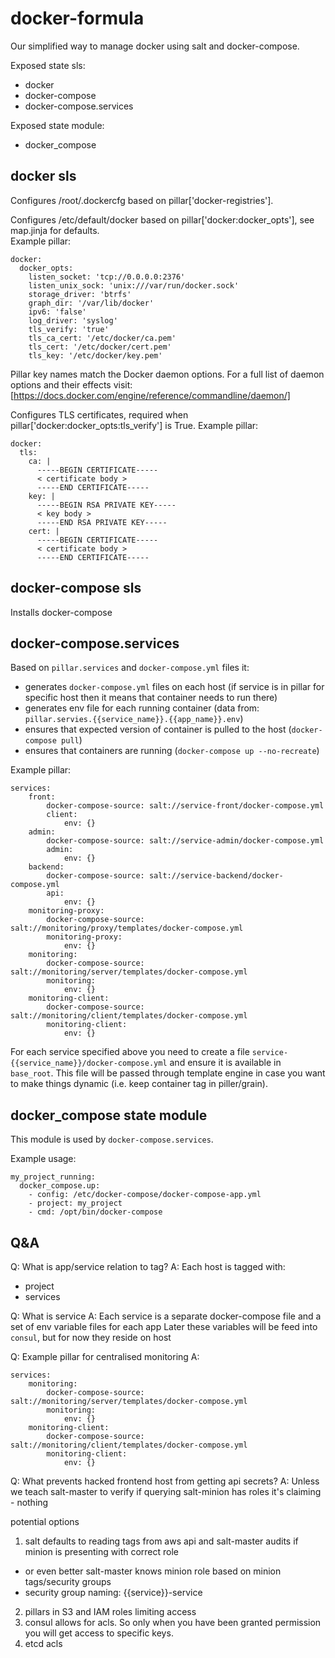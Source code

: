 docker-formula
==============
Our simplified way to manage docker using salt and docker-compose.

Exposed state sls:
- docker
- docker-compose
- docker-compose.services

Exposed state module:
- docker_compose


docker sls
----------
Configures /root/.dockercfg based on pillar['docker-registries'].

Configures /etc/default/docker based on pillar['docker:docker_opts'], see map.jinja for defaults.  
Example pillar:
```
docker:
  docker_opts:
    listen_socket: 'tcp://0.0.0.0:2376'
    listen_unix_sock: 'unix:///var/run/docker.sock'
    storage_driver: 'btrfs'
    graph_dir: '/var/lib/docker'
    ipv6: 'false'
    log_driver: 'syslog'
    tls_verify: 'true'
    tls_ca_cert: '/etc/docker/ca.pem'
    tls_cert: '/etc/docker/cert.pem'
    tls_key: '/etc/docker/key.pem'
```
Pillar key names match the Docker daemon options.  For a full list of daemon options and their effects visit: [https://docs.docker.com/engine/reference/commandline/daemon/]

Configures TLS certificates, required when pillar['docker:docker_opts:tls_verify'] is True.
Example pillar:
```
docker:
  tls:
    ca: |
      -----BEGIN CERTIFICATE-----
      < certificate body >
      -----END CERTIFICATE-----
    key: |
      -----BEGIN RSA PRIVATE KEY-----
      < key body >
      -----END RSA PRIVATE KEY-----
    cert: |
      -----BEGIN CERTIFICATE-----
      < certificate body >
      -----END CERTIFICATE-----
```


docker-compose sls
------------------
Installs docker-compose


docker-compose.services
-----------------------
Based on `pillar.services` and `docker-compose.yml` files it:
- generates `docker-compose.yml` files on each host (if service is in pillar for specific host then it means that container needs to run there)
- generates env file for each running container (data from: `pillar.servies.{{service_name}}.{{app_name}}.env`)
- ensures that expected version of container is pulled to the host (`docker-compose pull`)
- ensures that containers are running (`docker-compose up --no-recreate`)

Example pillar:
```
services:
    front:
        docker-compose-source: salt://service-front/docker-compose.yml
        client:
            env: {}
    admin:
        docker-compose-source: salt://service-admin/docker-compose.yml
        admin:
            env: {}
    backend:
        docker-compose-source: salt://service-backend/docker-compose.yml
        api:
            env: {}
    monitoring-proxy:
        docker-compose-source: salt://monitoring/proxy/templates/docker-compose.yml
        monitoring-proxy:
            env: {}
    monitoring:
        docker-compose-source: salt://monitoring/server/templates/docker-compose.yml
        monitoring:
            env: {}
    monitoring-client:
        docker-compose-source: salt://monitoring/client/templates/docker-compose.yml
        monitoring-client:
            env: {}
```

For each service specified above you need to create a file `service-{{service_name}}/docker-compose.yml` 
and ensure it is available in `base_root`. This file will be passed through template engine in case you want to 
make things dynamic (i.e. keep container tag in piller/grain).


docker_compose state module
---------------------------
This module is used by `docker-compose.services`.

Example usage:
```
my_project_running:
  docker_compose.up:
    - config: /etc/docker-compose/docker-compose-app.yml
    - project: my_project
    - cmd: /opt/bin/docker-compose
```


Q&A
---

Q: What is app/service relation to tag?
A: Each host is tagged with: 
- project
- services


Q: What is service
A: Each service is a separate docker-compose file and a set of env variable files for each app
Later these variables will be feed into `consul`, but for now they reside on host


Q: Example pillar for centralised monitoring
A:
```
services:
    monitoring:
        docker-compose-source: salt://monitoring/server/templates/docker-compose.yml
        monitoring:
            env: {}
    monitoring-client:
        docker-compose-source: salt://monitoring/client/templates/docker-compose.yml
        monitoring-client:
            env: {}
```


Q: What prevents hacked frontend host from getting api secrets?
A: Unless we teach salt-master to verify if querying salt-minion has roles it's claiming - nothing

potential options
1) salt defaults to reading tags from aws api and salt-master audits if minion is presenting with correct role
- or even better salt-master knows minion role based on minion tags/security groups
- security group naming: {{service}}-service
2) pillars in S3 and IAM roles limiting access
3) consul allows for acls. So only when you have been granted permission you will get access to specific keys.
4) etcd acls
